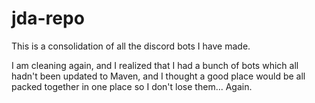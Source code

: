 # jda-repo
This is a consolidation of all the discord bots I have made.

I am cleaning again, and I realized that I had a bunch of bots which all hadn't been updated to Maven, and I thought a good place would be all packed together in one place so I don't lose them... Again.